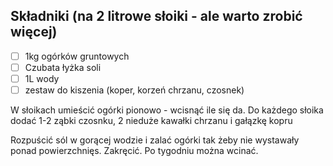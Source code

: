 ## Składniki (na 2 litrowe słoiki - ale warto zrobić więcej)

- [ ] 1kg ogórków gruntowych
- [ ] Czubata łyżka soli
- [ ] 1L wody
- [ ] zestaw do kiszenia (koper, korzeń chrzanu, czosnek)

W słoikach umieścić ogórki pionowo - wcisnąć ile się da.
Do każdego słoika dodać 1-2 ząbki czosnku, 2 nieduże kawałki chrzanu i gałązkę kopru

Rozpuścić sól w gorącej wodzie i zalać ogórki tak żeby nie wystawały ponad powierzchnięs.
Zakręcić. Po tygodniu można wcinać.
